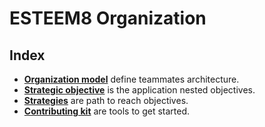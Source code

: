 # ESTEEM8 Organization
## Index

* **[Organization model](https://github.com/esteem8app/esteem8app.github.io/blob/master/docs/Organization-model.md)** define teammates architecture.
* **[Strategic objective](https://github.com/esteem8app/esteem8app.github.io/blob/master/docs/Strategic-objective.md)** is the application nested objectives.
* **[Strategies](https://github.com/esteem8app/esteem8app.github.io/tree/master/docs/strategies)** are path to reach objectives.
* **[Contributing kit](https://github.com/esteem8app/esteem8app.github.io/tree/master/docs/contributing-kit)** are tools to get started.
